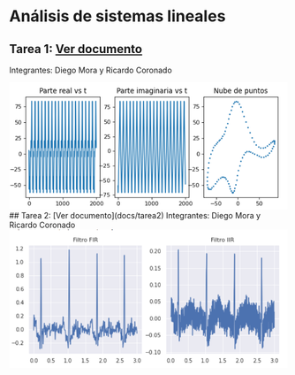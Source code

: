 
# Análisis de sistemas lineales
## Tarea 1: [Ver documento](docs/tarea1)    
 Integrantes: Diego Mora y Ricardo Coronado
 <div aling="center"><img src="/docs/tarea1/efelante.png"></div>
## Tarea 2: [Ver documento](docs/tarea2)
 Integrantes: Diego Mora y Ricardo Coronado
 <div aling="center"><img src="/docs/tarea2/fotica.png"></div>

